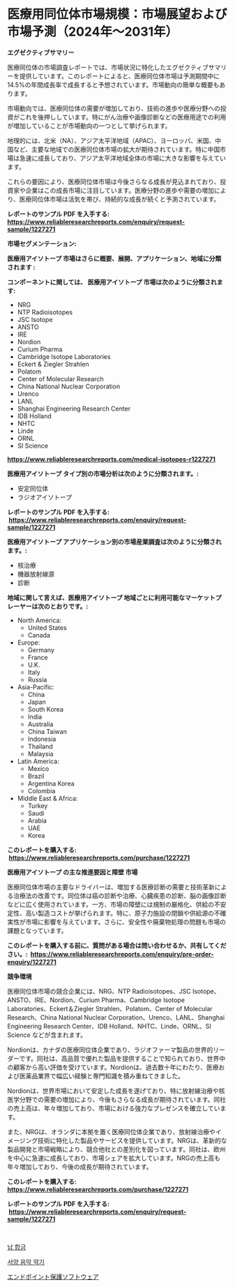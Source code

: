 <p><h1>医療用同位体市場規模：市場展望および市場予測（2024年〜2031年）</h1></p><p><strong>エグゼクティブサマリー</strong></p>
<p><p>医療同位体の市場調査レポートでは、市場状況に特化したエグゼクティブサマリーを提供しています。このレポートによると、医療同位体市場は予測期間中に14.5%の年間成長率で成長すると予想されています。市場動向の簡単な概要もあります。</p><p>市場動向では、医療同位体の需要が増加しており、技術の進歩や医療分野への投資がこれを後押ししています。特にがん治療や画像診断などの医療用途での利用が増加していることが市場動向の一つとして挙げられます。</p><p>地理的には、北米（NA）、アジア太平洋地域（APAC）、ヨーロッパ、米国、中国など、主要な地域での医療同位体市場の拡大が期待されています。特に中国市場は急速に成長しており、アジア太平洋地域全体の市場に大きな影響を与えています。</p><p>これらの要因により、医療同位体市場は今後さらなる成長が見込まれており、投資家や企業はこの成長市場に注目しています。医療分野の進歩や需要の増加により、医療同位体市場は活気を帯び、持続的な成長が続くと予測されています。</p></p>
<p><strong>レポートのサンプル PDF を入手する: <a href="https://www.reliableresearchreports.com/enquiry/request-sample/1227271">https://www.reliableresearchreports.com/enquiry/request-sample/1227271</a></strong></p>
<p><strong>市場セグメンテーション:</strong></p>
<p><strong> 医療用アイソトープ 市場はさらに概要、展開、アプリケーション、地域に分類されます :</strong></p>
<p><strong>コンポーネントに関しては、 医療用アイソトープ 市場は次のように分類されます: &nbsp;</strong></p>
<p><ul><li>NRG</li><li>NTP Radioisotopes</li><li>JSC Isotope</li><li>ANSTO</li><li>IRE</li><li>Nordion</li><li>Curium Pharma</li><li>Cambridge Isotope Laboratories</li><li>Eckert & Ziegler Strahlen</li><li>Polatom</li><li>Center of Molecular Research</li><li>China National Nuclear Corporation</li><li>Urenco</li><li>LANL</li><li>Shanghai Engineering Research Center</li><li>IDB Holland</li><li>NHTC</li><li>Linde</li><li>ORNL</li><li>SI Science</li></ul></p>
<p><strong><a href="https://www.reliableresearchreports.com/medical-isotopes-r1227271">https://www.reliableresearchreports.com/medical-isotopes-r1227271</a></strong></p>
<p><strong> 医療用アイソトープ タイプ別の市場分析は次のように分類されます。:</strong></p>
<p><ul><li>安定同位体</li><li>ラジオアイソトープ</li></ul></p>
<p><strong>レポートのサンプル PDF を入手する: &nbsp;<a href="https://www.reliableresearchreports.com/enquiry/request-sample/1227271">https://www.reliableresearchreports.com/enquiry/request-sample/1227271</a></strong></p>
<p><strong> 医療用アイソトープ アプリケーション別の市場産業調査は次のように分類されます。:</strong></p>
<p><ul><li>核治療</li><li>機器放射線源</li><li>診断</li></ul></p>
<p><strong>地域に関して言えば、医療用アイソトープ 地域ごとに利用可能なマーケットプレーヤーは次のとおりです。:</strong></p>
<p><ul>
    <li>
        North America:
        <ul>
            <li>United States</li>
            <li>Canada</li>
        </ul>
    </li>
    <li>
        Europe:
        <ul>
            <li>Germany</li>
            <li>France</li>
            <li>U.K.</li>
            <li>Italy</li>
            <li>Russia</li>
        </ul>
    </li>
    <li>
        Asia-Pacific:
        <ul>
            <li>China</li>
            <li>Japan</li>
            <li>South Korea</li>
            <li>India</li>
            <li>Australia</li>
            <li>China Taiwan</li>
            <li>Indonesia</li>
            <li>Thailand</li>
            <li>Malaysia</li>
        </ul>
    </li>
    <li>
        Latin America:
        <ul>
            <li>Mexico</li>
            <li>Brazil</li>
            <li>Argentina Korea</li>
            <li>Colombia</li>
        </ul>
    </li>
    <li>
        Middle East & Africa:
        <ul>
            <li>Turkey</li>
            <li>Saudi</li>
            <li>Arabia</li>
            <li>UAE</li>
            <li>Korea</li>
        </ul>
    </li>
    </ul></p>
<p><strong>このレポートを購入する: &nbsp;<a href="https://www.reliableresearchreports.com/purchase/1227271">https://www.reliableresearchreports.com/purchase/1227271</a></strong></p>
<p><strong>医療用アイソトープ の主な推進要因と障壁 市場</strong></p>
<p><p>医療同位体市場の主要なドライバーは、増加する医療診断の需要と技術革新による治療法の改善です。同位体は癌の診断や治療、心臓疾患の診断、脳の画像診断などに広く使用されています。一方、市場の障壁には規制の厳格化、供給の不安定性、高い製造コストが挙げられます。特に、原子力施設の閉鎖や供給源の不確実性が市場に影響を与えています。さらに、安全性や廃棄物処理の問題も市場の課題となっています。</p></p>
<p><strong>このレポートを購入する前に、質問がある場合は問い合わせるか、共有してください。:&nbsp; <a href="https://www.reliableresearchreports.com/enquiry/pre-order-enquiry/1227271">https://www.reliableresearchreports.com/enquiry/pre-order-enquiry/1227271</a></strong></p>
<p><strong>競争環境</strong></p>
<p><p>医療同位体市場の競合企業には、NRG、NTP Radioisotopes、JSC Isotope、ANSTO、IRE、Nordion、Curium Pharma、Cambridge Isotope Laboratories、Eckert＆Ziegler Strahlen、Polatom、Center of Molecular Research、China National Nuclear Corporation、Urenco、LANL、Shanghai Engineering Research Center、IDB Holland、NHTC、Linde、ORNL、SI Science などが含まれます。</p><p>Nordionは、カナダの医療同位体企業であり、ラジオファーマ製品の世界的リーダーです。同社は、高品質で優れた製品を提供することで知られており、世界中の顧客から高い評価を受けています。Nordionは、過去数十年にわたり、医療および医薬品業界で幅広い経験と専門知識を積み重ねてきました。</p><p>Nordionは、世界市場において安定した成長を遂げており、特に放射線治療や核医学分野での需要の増加により、今後もさらなる成長が期待されています。同社の売上高は、年々増加しており、市場における強力なプレゼンスを確立しています。</p><p>また、NRGは、オランダに本拠を置く医療同位体企業であり、放射線治療やイメージング技術に特化した製品やサービスを提供しています。NRGは、革新的な製品開発と市場戦略により、競合他社との差別化を図っています。同社は、欧州を中心に急速に成長しており、市場シェアを拡大しています。NRGの売上高も年々増加しており、今後の成長が期待されています。</p></p>
<p><strong>このレポートを購入する: &nbsp; <a href="https://www.reliableresearchreports.com/purchase/1227271">https://www.reliableresearchreports.com/purchase/1227271</a></strong></p>
<p><strong>レポートのサンプル PDF を入手する: &nbsp;<a href="https://www.reliableresearchreports.com/enquiry/request-sample/1227271">https://www.reliableresearchreports.com/enquiry/request-sample/1227271</a></strong><strong></strong></p>
<p>&nbsp;</p>
<p><p><a href="https://medium.com/@hulk678678/%EC%A3%BC%EB%8F%84-%ED%95%A9%EA%B8%88-%EC%8B%9C%EC%9E%A5-%EA%B2%BD%EC%9F%81-%EB%B6%84%EC%84%9D-%EC%8B%9C%EC%9E%A5-%EB%8F%99%ED%96%A5-%EB%B0%8F-2031%EB%85%84%EA%B9%8C%EC%A7%80%EC%9D%98-%EC%98%88%EC%B8%A1-3cbb1017fd97">납 합금</a></p><p><a href="https://medium.com/@raymondietrich7892023/%EC%84%9C%EC%96%91-%EC%9D%8C%EC%95%85-%EC%95%85%EA%B8%B0-%EC%8B%9C%EC%9E%A5-%EB%B3%B4%EA%B3%A0%EC%84%9C%EB%8A%94-%EC%9D%B4-%EC%8B%9C%EC%9E%A5%EC%9D%98-%EC%B5%9C%EC%8B%A0-%ED%8A%B8%EB%A0%8C%EB%93%9C-%EB%B0%8F-%EC%84%B1%EC%9E%A5-%EA%B8%B0%ED%9A%8C%EB%A5%BC-%EB%B3%B4%EC%97%AC%EC%A4%8D%EB%8B%88%EB%8B%A4-92bab34e0718">서양 음악 악기</a></p><p><a href="https://medium.com/@brycenboyer2023/%E3%82%A8%E3%83%B3%E3%83%89%E3%83%9D%E3%82%A4%E3%83%B3%E3%83%88%E4%BF%9D%E8%AD%B7%E3%82%BD%E3%83%95%E3%83%88%E3%82%A6%E3%82%A7%E3%82%A2%E5%B8%82%E5%A0%B4%E3%81%AE%E3%82%A4%E3%83%B3%E3%82%B5%E3%82%A4%E3%83%88-%E5%B8%82%E5%A0%B4%E5%8B%95%E5%90%91-%E6%88%90%E9%95%B7-%E4%BA%88%E6%B8%AC-2024%E5%B9%B4%E3%81%8B%E3%82%892031%E5%B9%B4%E3%81%BE%E3%81%A7-bf73eae680a7">エンドポイント保護ソフトウェア</a></p></p>